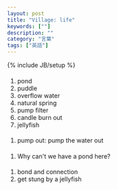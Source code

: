 ```yaml
---
layout: post
title: "Village: life"
keywords: [""]
description: ""
category: "言葉"
tags: ["英語"]
---
```

{% include JB/setup %}


####
1. pond
2. puddle
3. overflow water
4. natural spring
5. pump filter
6. candle burn out
7. jellyfish


####
1. pump out: pump the water out

####
1. Why can't we have a pond here?

####
1. bond and connection
2. get stung by a jellyfish
